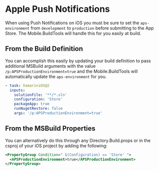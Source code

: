 # Apple Push Notifications

When using Push Notifications on iOS you must be sure to set the `aps-environment` from `development` to `production` before submitting to the App Store. The Mobile.BuildTools will handle this for you easily at build.

## From the Build Definition

You can accomplish this easily by updating your build definition to pass additional MSBuild arguments with the value `/p:APSProductionEnvironment=true` and the Mobile.BuildTools will automatically update the `aps-environment` for you.

```yaml
- task: XamariniOS@2
  inputs:
    solutionFile: '**/*.sln'
    configuration: 'Store'
    packageApp: true
    runNugetRestore: false
    args: '/p:APSProductionEnvironment=true'
```

## From the MSBuild Properties

You can alternatively do this through any Directory.Build.props or in the csproj of your iOS project by adding the following:

```xml
<PropertyGroup Condition=" $(Configuration) == 'Store' ">
  <APSProductionEnvironment>true</APSProductionEnvironment>
</PropertyGroup>
```